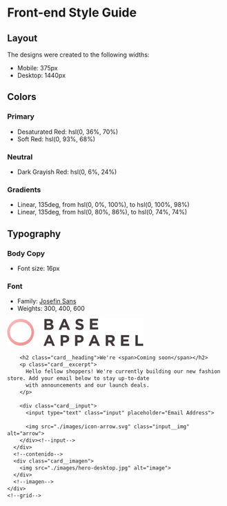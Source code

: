 # Front-end Style Guide

## Layout

The designs were created to the following widths:

- Mobile: 375px
- Desktop: 1440px

## Colors

### Primary

- Desaturated Red: hsl(0, 36%, 70%)
- Soft Red: hsl(0, 93%, 68%)

### Neutral

- Dark Grayish Red: hsl(0, 6%, 24%)

### Gradients

- Linear, 135deg, from hsl(0, 0%, 100%), to hsl(0, 100%, 98%)
- Linear, 135deg, from hsl(0, 80%, 86%), to hsl(0, 74%, 74%)

## Typography

### Body Copy

- Font size: 16px

### Font

- Family: [Josefin Sans](https://fonts.google.com/specimen/Josefin+Sans)
- Weights: 300, 400, 600


<section class="container">
    <div class="card__grid">
      <div class="card__contenido">
        <img src="./images/logo.svg" alt="logo">

        <h2 class="card__heading">We're <span>Coming soon</span></h2>
        <p class="card__excerpt">
          Hello fellow shoppers! We're currently building our new fashion store. Add your email below to stay up-to-date
          with announcements and our launch deals.
        </p>

        <div class="card__input">
          <input type="text" class="input" placeholder="Email Address">

          <img src="./images/icon-arrow.svg" class="input__img" alt="arrow">
        </div><!--input-->
      </div>
      <!--contenido-->
      <div class="card__imagen">
        <img src="./images/hero-desktop.jpg" alt="image">
      </div>
      <!--imagen-->
    </div>
    <!--grid-->
  </section>  
